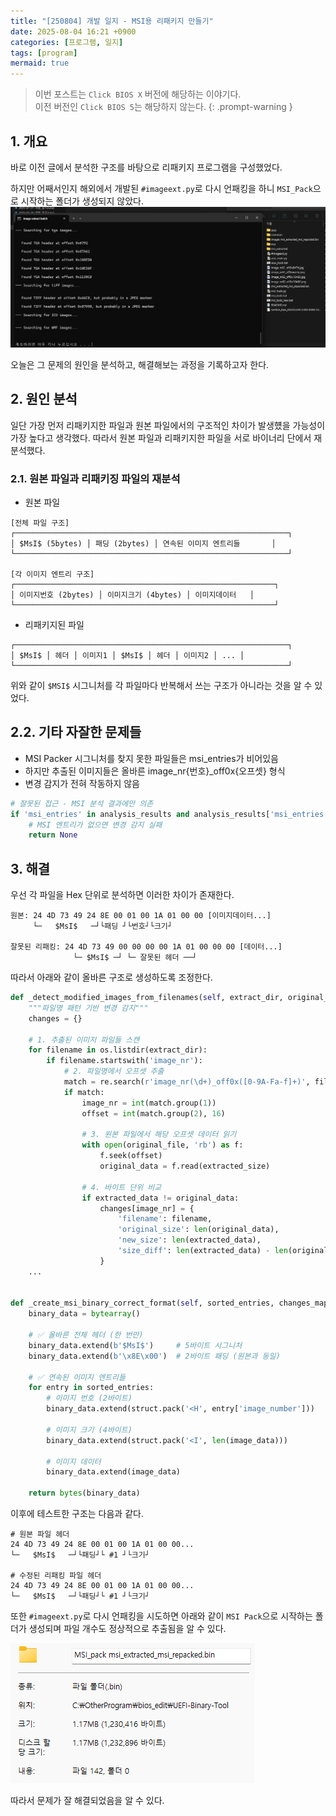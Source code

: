 ```yaml
---
title: "[250804] 개발 일지 - MSI용 리패키지 만들기"
date: 2025-08-04 16:21 +0900
categories: [프로그램, 일지]
tags: [program]
mermaid: true
---
```


> 이번 포스트는 `Click BIOS X` 버전에 해당하는 이야기다.<br>이전 버전인 `Click BIOS 5`는 해당하지 않는다.
{: .prompt-warning }

## 1. 개요
바로 이전 글에서 분석한 구조를 바탕으로 리패키지 프로그램을 구성했었다.

하지만 어째서인지 해외에서 개발된 `#imageext.py`로 다시 언패킹을 하니 `MSI_Pack`으로 시작하는 폴더가 생성되지 않았다.<br>
![1](/img/250804/1.png)

오늘은 그 문제의 원인을 분석하고, 해결해보는 과정을 기록하고자 한다.

## 2. 원인 분석
일단 가장 먼저 리패키지한 파일과 원본 파일에서의 구조적인 차이가 발생헀을 가능성이 가장 높다고 생각했다.
따라서 원본 파일과 리패키지한 파일을 서로 바이너리 단에서 재분석했다.

### 2.1. 원본 파일과 리패키징 파일의 재분석
- 원본 파일 

```
[전체 파일 구조]
┌─────────────────────────────────────────────────────────────┐
│ $MsI$ (5bytes) │ 패딩 (2bytes) │ 연속된 이미지 엔트리들       │
└─────────────────────────────────────────────────────────────┘

[각 이미지 엔트리 구조]
┌──────────────────────────────────────────────────────────┐
│ 이미지번호 (2bytes) │ 이미지크기 (4bytes) │ 이미지데이터   │
└──────────────────────────────────────────────────────────┘
```

- 리패키지된 파일

```
┌─────────────────────────────────────────────────────────────┐
│ $MsI$ │ 헤더 │ 이미지1 │ $MsI$ │ 헤더 │ 이미지2 │ ... │
└─────────────────────────────────────────────────────────────┘
```

위와 같이 `$MSI$` 시그니처를 각 파일마다 반복해서 쓰는 구조가 아니라는 것을 알 수 있었다.

## 2.2. 기타 자잘한 문제들
- MSI Packer 시그니처를 찾지 못한 파일들은 msi_entries가 비어있음
- 하지만 추출된 이미지들은 올바른 image_nr{번호}_off0x{오프셋} 형식
- 변경 감지가 전혀 작동하지 않음

```python
# 잘못된 접근 - MSI 분석 결과에만 의존
if 'msi_entries' in analysis_results and analysis_results['msi_entries']:
    # MSI 엔트리가 없으면 변경 감지 실패
    return None
```

## 3. 해결
우선 각 파일을 Hex 단위로 분석하면 이러한 차이가 존재한다.
```
원본: 24 4D 73 49 24 8E 00 01 00 1A 01 00 00 [이미지데이터...]
     └─   $MsI$   ─┘└패딩 ┘└번호┘└크기┘

잘못된 리패킹: 24 4D 73 49 00 00 00 00 1A 01 00 00 00 [데이터...]
              └─ $MsI$ ─┘ └─ 잘못된 헤더 ──┘
```

따라서 아래와 같이 올바른 구조로 생성하도록 조정한다.

```python
def _detect_modified_images_from_filenames(self, extract_dir, original_file):
    """파일명 패턴 기반 변경 감지"""
    changes = {}
    
    # 1. 추출된 이미지 파일들 스캔
    for filename in os.listdir(extract_dir):
        if filename.startswith('image_nr'):
            # 2. 파일명에서 오프셋 추출
            match = re.search(r'image_nr(\d+)_off0x([0-9A-Fa-f]+)', filename)
            if match:
                image_nr = int(match.group(1))
                offset = int(match.group(2), 16)
                
                # 3. 원본 파일에서 해당 오프셋 데이터 읽기
                with open(original_file, 'rb') as f:
                    f.seek(offset)
                    original_data = f.read(extracted_size)
                
                # 4. 바이트 단위 비교
                if extracted_data != original_data:
                    changes[image_nr] = {
                        'filename': filename,
                        'original_size': len(original_data),
                        'new_size': len(extracted_data),
                        'size_diff': len(extracted_data) - len(original_data)
                    }
    ...


def _create_msi_binary_correct_format(self, sorted_entries, changes_map):
    binary_data = bytearray()
    
    # ✅ 올바른 전체 헤더 (한 번만)
    binary_data.extend(b'$MsI$')     # 5바이트 시그니처
    binary_data.extend(b'\x8E\x00')  # 2바이트 패딩 (원본과 동일)
    
    # ✅ 연속된 이미지 엔트리들
    for entry in sorted_entries:
        # 이미지 번호 (2바이트)
        binary_data.extend(struct.pack('<H', entry['image_number']))
        
        # 이미지 크기 (4바이트)
        binary_data.extend(struct.pack('<I', len(image_data)))
        
        # 이미지 데이터
        binary_data.extend(image_data)
    
    return bytes(binary_data)

```

이후에 테스트한 구조는 다음과 같다.

```
# 원본 파일 헤더
24 4D 73 49 24 8E 00 01 00 1A 01 00 00...
└─   $MsI$   ─┘└패딩┘└ #1 ┘└크기┘

# 수정된 리패킹 파일 헤더  
24 4D 73 49 24 8E 00 01 00 1A 01 00 00...
└─   $MsI$   ─┘└패딩┘└ #1 ┘└크기┘
```

또한 `#imageext.py`로 다시 언패킹을 시도하면 아래와 같이 `MSI Pack`으로 시작하는 폴더가 생성되며 파일 개수도 정상적으로 추출됨을 알 수 있다.

![3](/img/250804/3.png)

따라서 문제가 잘 해결되었음을 알 수 있다.